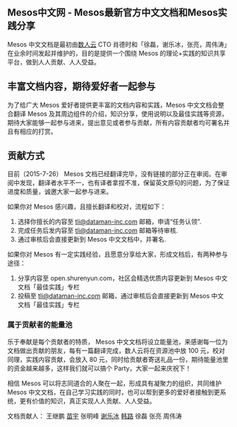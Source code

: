 ## Mesos中文网 - Mesos最新官方中文文档和Mesos实践分享

Mesos 中文文档是最初由[数人云](http://www.shurenyun.com/)  CTO 肖德时和「徐磊，谢乐冰，张亮，周伟涛」在业余时间发起并维护的，目的是提供一个围绕 Mesos 的理论+实践的知识共享平台，做到人人贡献、人人受益。

## 丰富文档内容，期待爱好者一起参与

为了给广大 Mesos 爱好者提供更丰富的文档内容和实践，Mesos 中文文档会整合翻译 Mesos 及其周边组件的介绍，知识分享，使用说明以及最佳实践等资源，期待大家能够一起参与进来，提出意见或者参与贡献，所有内容贡献者均可署名并且有相应的打赏。

## 贡献方式

目前（2015-7-26） Mesos 文档已经翻译完毕，没有链接的部分正在审阅。在审阅中发现，翻译者水平不一，也有译者拿捏不准，保留英文原句的问题，为了保证进度和质量，诚邀大家一起参与进来。

如果你对 Mesos 感兴趣，且擅长翻译和校对，流程如下：

1. 选择你擅长的内容至 tli@dataman-inc.com 邮箱，申请“任务认领”.
2. 完成任务后发内容至 tli@dataman-inc.com 邮箱等待审核.
3. 通过审核后会直接更新到 Mesos 中文文档中，并署名.

如果你对 Mesos 有一定实践经验，且愿意分享给大家，形成文档后，有两种参与途径：

1. 分享内容至 open.shurenyun.com，社区会精选优质内容更新到 Mesos 中文文档「最佳实践」专栏
2. 投稿至 tli@dataman-inc.com 邮箱，通过审核后会直接更新到 Mesos 中文文档「最佳实践」专栏

### 属于贡献者的能量池

乐于奉献是每个贡献者的特质， Mesos 中文文档将设立能量池，来感谢每一位为文档做出贡献的朋友，每有一篇翻译完成，数人云将在资源池中放 100 元，校对同理，实践内容贡献，会放入 80 元，同时给贡献者寄送礼品一份，期待能量池里的资金越来越多，这样我们就可以搞个 Party，大家一起来庆祝下！

相信 Mesos 可以将志同道合的人聚在一起，形成具有凝聚力的组织，共同维护 Mesos 中文文档，在自己学习实践的同时，也可以帮到更多的爱好者接触到更系统，更有价值的知识，真正实现人人贡献、人人受益。

文档贡献人：
王继鹏 [苗宇](mailto:ymiao@dataman-inc.com) 张明峰 [谢乐冰](mailto:lbxie@dataman-inc.com) [韩路](mailto:lhan@dataman-inc.com)
徐磊 张亮 周伟涛
